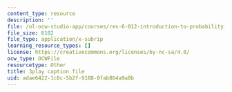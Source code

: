```yaml
---
content_type: resource
description: ''
file: /ol-ocw-studio-app/courses/res-6-012-introduction-to-probability-spring-2018/adae64221c8c5b2f91880fab864a9a0b_strrrdJivco.vtt
file_size: 6102
file_type: application/x-subrip
learning_resource_types: []
license: https://creativecommons.org/licenses/by-nc-sa/4.0/
ocw_type: OCWFile
resourcetype: Other
title: 3play caption file
uid: adae6422-1c8c-5b2f-9188-0fab864a9a0b
---
```

